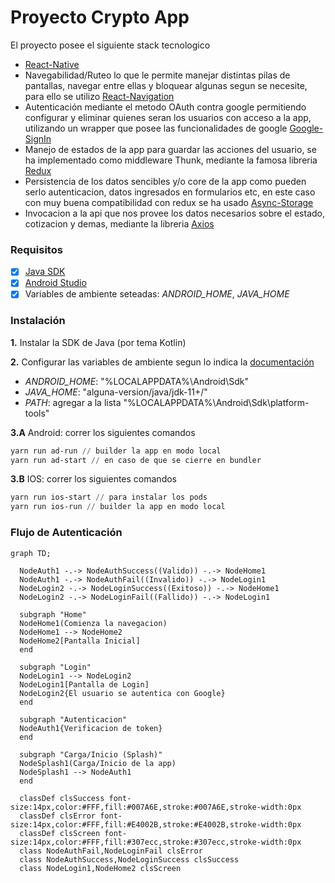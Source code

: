 # Proyecto Crypto App

El proyecto posee el siguiente stack tecnologico

- [React-Native](https://reactnative.dev/architecture/landing-page)
- Navegabilidad/Ruteo lo que le permite manejar distintas pilas de pantallas, navegar entre ellas y bloquear algunas segun se necesite, para ello se utilizo [React-Navigation](https://reactnavigation.org/)
- Autenticación mediante el metodo OAuth contra google permitiendo configurar y eliminar quienes seran los usuarios con acceso a la app, utilizando un wrapper que posee las funcionalidades de google [Google-SignIn](https://react-native-google-signin.github.io/docs/install)
- Manejo de estados de la app para guardar las acciones del usuario, se ha implementado como middleware Thunk, mediante la famosa libreria [Redux](https://redux.js.org/introduction/installation)
- Persistencia de los datos sencibles y/o core de la app como pueden serlo autenticacion, datos ingresados en formularios etc, en este caso con muy buena compatibilidad con redux se ha usado [Async-Storage](https://react-native-async-storage.github.io/async-storage/docs/install/)
- Invocacion a la api que nos provee los datos necesarios sobre el estado, cotizacion y demas, mediante la libreria [Axios](https://axios-http.com/es/docs/intro)

### Requisitos

- [x] [Java SDK](https://openjdk.org/projects/jdk/17/)
- [x] [Android Studio](https://developer.android.com/studio?hl=es-419)
- [x] Variables de ambiente seteadas: *ANDROID_HOME*, *JAVA_HOME*

### Instalación

**1.** Instalar la SDK de Java (por tema Kotlin)

**2.** Configurar las variables de ambiente segun lo indica la [documentación](https://reactnative.dev/docs/set-up-your-environment?os=windows)

- *ANDROID_HOME*: "%LOCALAPPDATA%\Android\Sdk"
- *JAVA_HOME*: "alguna-version/java/jdk-11+/"
- *PATH*: agregar a la lista "%LOCALAPPDATA%\Android\Sdk\platform-tools"

**3.A** Android:
correr los siguientes comandos
```powershell
yarn run ad-run // builder la app en modo local
yarn run ad-start // en caso de que se cierre en bundler
```

**3.B** IOS:
correr los siguientes comandos
```powershell
yarn run ios-start // para instalar los pods
yarn run ios-run // builder la app en modo local
```

### Flujo de Autenticación

```mermaid
graph TD;

  NodeAuth1 -.-> NodeAuthSuccess((Valido)) -.-> NodeHome1
  NodeAuth1 -.-> NodeAuthFail((Invalido)) -.-> NodeLogin1
  NodeLogin2 -.-> NodeLoginSuccess((Exitoso)) -.-> NodeHome1
  NodeLogin2 -.-> NodeLoginFail((Fallido)) -.-> NodeLogin1

  subgraph "Home"
  NodeHome1(Comienza la navegacion)
  NodeHome1 --> NodeHome2
  NodeHome2[Pantalla Inicial]
  end

  subgraph "Login"
  NodeLogin1 --> NodeLogin2
  NodeLogin1[Pantalla de Login]
  NodeLogin2{El usuario se autentica con Google}
  end

  subgraph "Autenticacion"
  NodeAuth1{Verificacion de token}
  end

  subgraph "Carga/Inicio (Splash)"
  NodeSplash1(Carga/Inicio de la app)
  NodeSplash1 --> NodeAuth1
  end

  classDef clsSuccess font-size:14px,color:#FFF,fill:#007A6E,stroke:#007A6E,stroke-width:0px
  classDef clsError font-size:14px,color:#FFF,fill:#E4002B,stroke:#E4002B,stroke-width:0px
  classDef clsScreen font-size:14px,color:#FFF,fill:#307ecc,stroke:#307ecc,stroke-width:0px
  class NodeAuthFail,NodeLoginFail clsError
  class NodeAuthSuccess,NodeLoginSuccess clsSuccess
  class NodeLogin1,NodeHome2 clsScreen

```
